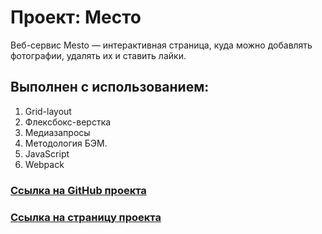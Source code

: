 # Проект: Место

Веб-сервис Mesto — интерактивная страница, куда можно добавлять фотографии, удалять их и ставить лайки.

## Выполнен с использованием:

1. Grid-layout
2. Флексбокс-верстка
3. Медиазапросы
4. Методология БЭМ.
5. JavaScript
6. Webpack

### [Ссылка на GitHub проекта](https://github.com/OneOfHerSisters/mesto-project)

### [Ссылка на страницу проекта](https://oneofhersisters.github.io/mesto-project/)
